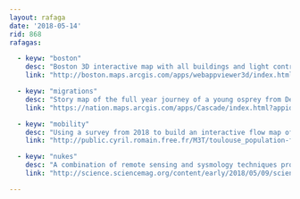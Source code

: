```yaml
---
layout: rafaga
date: '2018-05-14'
rid: 868
rafagas:

  - keyw: "boston"
    desc: "Boston 3D interactive map with all buildings and light control to see how shadows cast during the day"
    link: "http://boston.maps.arcgis.com/apps/webappviewer3d/index.html?id=cf3415dea19d480caa71eb5dbdce185f"

  - keyw: "migrations"
    desc: "Story map of the full year journey of a young osprey from Detroit to Maracaibo"
    link: "https://nation.maps.arcgis.com/apps/Cascade/index.html?appid=a716e267eec14825ae9d5b4b4c4f63b7"

  - keyw: "mobility"
    desc: "Using a survey from 2018 to build an interactive flow map of daily commuting trips at Tolouse metropolitan area"
    link: "http://public.cyril.romain.free.fr/M3T/toulouse_population-flux-emd_travail.html"

  - keyw: "nukes"
    desc: "A combination of remote sensing and sysmology techniques prove the displacements of the North Korean mountain where underground nuclear tests are being carried out"
    link: "http://science.sciencemag.org/content/early/2018/05/09/science.aar7230.full"

---
```

